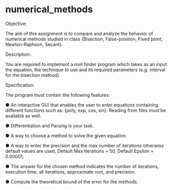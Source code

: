 # numerical_methods

Objective:

The aim of this assignment is to compare and analyze the behavior of numerical
methods studied in class {Bisection, False-position, Fixed point, Newton-Raphson,
Secant}.

Description:

You are required to implement a root finder program which takes as an input the
equation, the technique to use and its required parameters (e.g. interval for the bisection
method).

Specification:

The program must contain the following features:

● An interactive GUI that enables the user to enter equations containing different
functions such as: {poly, exp, cos, sin}. Reading from files must be available as
well.

● Differentiation and Parsing is your task.

● A way to choose a method to solve the given equation.

● A way to enter the precision and the max number of iterations otherwise default
values are used,
Default Max Iterations = 50, Default Epsilon = 0.00001;

● The answer for the chosen method indicates the number of iterations, execution
time, all iterations, approximate root, and precision.

● Compute the theoretical bound of the error for the methods.
